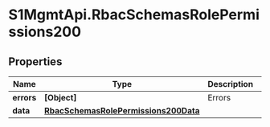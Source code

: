 # S1MgmtApi.RbacSchemasRolePermissions200

## Properties
Name | Type | Description | Notes
------------ | ------------- | ------------- | -------------
**errors** | **[Object]** | Errors | [optional] 
**data** | [**RbacSchemasRolePermissions200Data**](RbacSchemasRolePermissions200Data.md) |  | [optional] 



